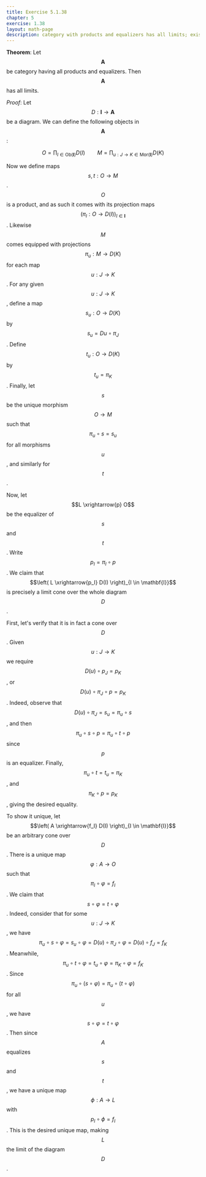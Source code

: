 ```yaml
---
title: Exercise 5.1.38
chapter: 5
exercise: 1.38
layout: math-page
description: category with products and equalizers has all limits; existence theorem for limits proof
---
```



**Theorem**:
Let $$\mathbf{A}$$ be category having all products and equalizers.
Then $$\mathbf{A}$$ has all limits.


*Proof*:
Let $$D : \mathbf{I} \rightarrow \mathbf{A}$$ be a diagram.
We can define the following objects in $$\mathbf{A}$$:

$$
O = \prod_{I \in \text{Ob}(\mathbf{I})} D(I) \qquad M = \prod_{u : J \rightarrow K \in \text{Mor}(\mathbf{I})} D(K)
$$

Now we define maps $$s, t : O \rightarrow M$$.
$$O$$ is a product, and as such it comes with its projection maps $$(\pi_I : O \rightarrow D(I))_{I \in \mathbf{I}}$$.
Likewise $$M$$ comes equipped with projections $$\pi_u : M \rightarrow D(K)$$ for each map $$u : J \rightarrow K$$.
For any given $$u : J \rightarrow K$$, define a map $$s_u: O \rightarrow D(K)$$ by $$s_u = Du \circ \pi_J$$.
Define $$t_u : O \rightarrow D(K)$$ by $$t_u = \pi_K$$.
Finally, let $$s$$ be the unique morphism $$O \rightarrow M$$ such that $$\pi_u \circ s = s_u$$ for all morphisms $$u$$, and similarly for $$t$$.

Now, let $$L \xrightarrow{p} O$$ be the equalizer of $$s$$ and $$t$$.
Write $$p_I = \pi_I \circ p$$.
We claim that $$\left( L \xrightarrow{p_I} D(I) \right)_{I \in \mathbf{I}}$$ is precisely a limit cone over the whole diagram $$D$$.

First, let's verify that it is in fact a cone over $$D$$.
Given $$u : J \rightarrow K$$ we require $$D(u) \circ p_J = p_K$$, or $$D(u) \circ \pi_J \circ p = p_K$$.
Indeed, observe that $$D(u) \circ \pi_J = s_u = \pi_u \circ s$$, and then $$\pi_u \circ s \circ p = \pi_u \circ t \circ p$$ since $$p$$ is an equalizer.
Finally, $$\pi_u \circ t = t_u = \pi_K$$, and $$\pi_K \circ p = p_K$$, giving the desired equality.

To show it unique, let $$\left( A \xrightarrow{f_I} D(I) \right)_{I \in \mathbf{I}}$$ be an arbitrary cone over $$D$$.
There is a unique map $$\varphi : A \rightarrow O$$ such that $$\pi_I \circ \varphi = f_I$$.
We claim that $$s \circ \varphi = t \circ \varphi$$.
Indeed, consider that for some $$u : J \rightarrow K$$, we have $$\pi_u \circ s \circ \varphi = s_u \circ \varphi = D(u) \circ \pi_J \circ \varphi = D(u) \circ f_J = f_K$$.
Meanwhile, $$\pi_u \circ t \circ \varphi = t_u \circ \varphi = \pi_K \circ \varphi = f_K$$.
Since $$\pi_u \circ (s \circ \varphi) = \pi_u \circ (t \circ \varphi)$$ for all $$u$$, we have $$s \circ \varphi = t \circ \varphi$$.
Then since $$A$$ equalizes $$s$$ and $$t$$, we have a unique map $$\phi : A \rightarrow L$$ with $$p_I \circ \phi = f_I$$.
This is the desired unique map, making $$L$$ the limit of the diagram $$D$$.
